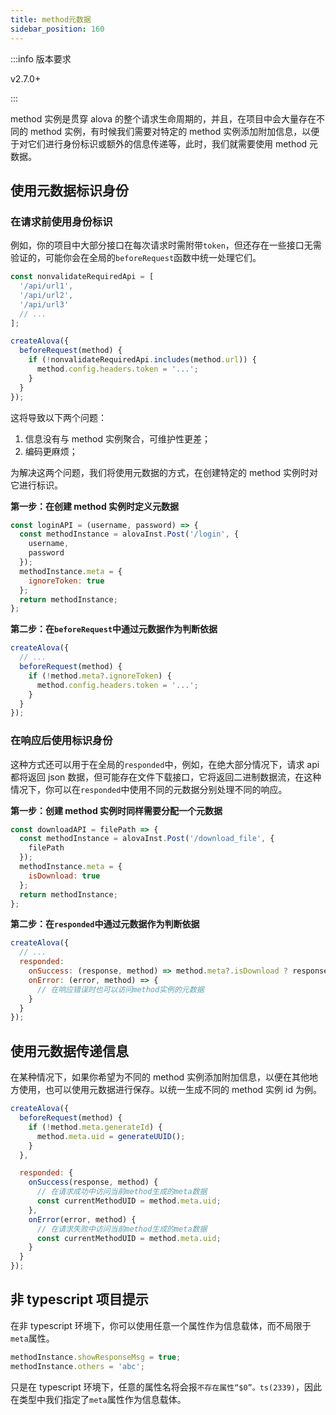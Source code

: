 ```yaml
---
title: method元数据
sidebar_position: 160
---
```


:::info 版本要求

v2.7.0+

:::

method 实例是贯穿 alova 的整个请求生命周期的，并且，在项目中会大量存在不同的 method 实例，有时候我们需要对特定的 method 实例添加附加信息，以便于对它们进行身份标识或额外的信息传递等，此时，我们就需要使用 method 元数据。

## 使用元数据标识身份

### 在请求前使用身份标识

例如，你的项目中大部分接口在每次请求时需附带`token`，但还存在一些接口无需验证的，可能你会在全局的`beforeRequest`函数中统一处理它们。

```javascript
const nonvalidateRequiredApi = [
  '/api/url1',
  '/api/url2',
  '/api/url3'
  // ...
];

createAlova({
  beforeRequest(method) {
    if (!nonvalidateRequiredApi.includes(method.url)) {
      method.config.headers.token = '...';
    }
  }
});
```

这将导致以下两个问题：

1. 信息没有与 method 实例聚合，可维护性更差；
2. 编码更麻烦；

为解决这两个问题，我们将使用元数据的方式，在创建特定的 method 实例时对它进行标识。

**第一步：在创建 method 实例时定义元数据**

```javascript
const loginAPI = (username, password) => {
  const methodInstance = alovaInst.Post('/login', {
    username,
    password
  });
  methodInstance.meta = {
    ignoreToken: true
  };
  return methodInstance;
};
```

**第二步：在`beforeRequest`中通过元数据作为判断依据**

```javascript
createAlova({
  // ...
  beforeRequest(method) {
    if (!method.meta?.ignoreToken) {
      method.config.headers.token = '...';
    }
  }
});
```

### 在响应后使用标识身份

这种方式还可以用于在全局的`responded`中，例如，在绝大部分情况下，请求 api 都将返回 json 数据，但可能存在文件下载接口，它将返回二进制数据流，在这种情况下，你可以在`responded`中使用不同的元数据分别处理不同的响应。

**第一步：创建 method 实例时同样需要分配一个元数据**

```javascript
const downloadAPI = filePath => {
  const methodInstance = alovaInst.Post('/download_file', {
    filePath
  });
  methodInstance.meta = {
    isDownload: true
  };
  return methodInstance;
};
```

**第二步：在`responded`中通过元数据作为判断依据**

```javascript
createAlova({
  // ...
  responded:
    onSuccess: (response, method) => method.meta?.isDownload ? response.blob() : response.json()
    onError: (error, method) => {
      // 在响应错误时也可以访问method实例的元数据
    }
  }
});
```

## 使用元数据传递信息

在某种情况下，如果你希望为不同的 method 实例添加附加信息，以便在其他地方使用，也可以使用元数据进行保存。以统一生成不同的 method 实例 id 为例。

```javascript
createAlova({
  beforeRequest(method) {
    if (!method.meta.generateId) {
      method.meta.uid = generateUUID();
    }
  },

  responded: {
    onSuccess(response, method) {
      // 在请求成功中访问当前method生成的meta数据
      const currentMethodUID = method.meta.uid;
    },
    onError(error, method) {
      // 在请求失败中访问当前method生成的meta数据
      const currentMethodUID = method.meta.uid;
    }
  }
});
```

## 非 typescript 项目提示

在非 typescript 环境下，你可以使用任意一个属性作为信息载体，而不局限于`meta`属性。

```javascript
methodInstance.showResponseMsg = true;
methodInstance.others = 'abc';
```

只是在 typescript 环境下，任意的属性名将会报`不存在属性“$0”。ts(2339)`，因此在类型中我们指定了`meta`属性作为信息载体。
